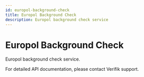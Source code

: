 ```yaml
---
id: europol-background-check
title: Europol Background Check
description: Europol background check service
---
```


# Europol Background Check

Europol background check service.

For detailed API documentation, please contact Verifik support.
